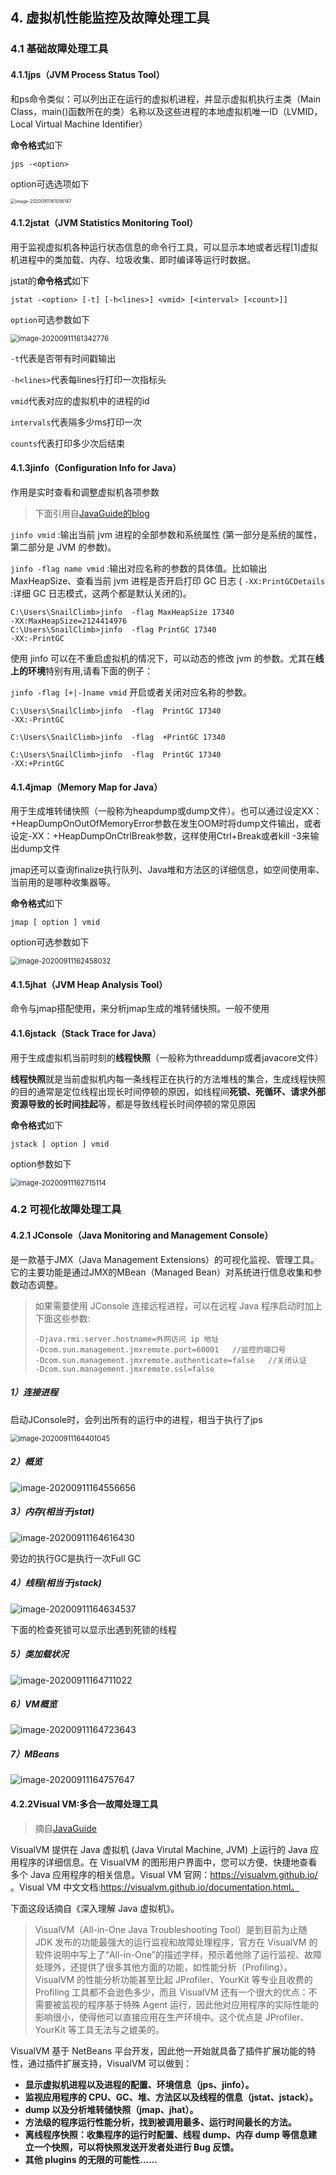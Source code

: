 ## 4. 虚拟机性能监控及故障处理工具

### 4.1 基础故障处理工具

#### 4.1.1jps（JVM Process Status Tool）

和ps命令类似：可以列出正在运行的虚拟机进程，并显示虚拟机执行主类（Main Class，main()函数所在的类）名称以及这些进程的本地虚拟机唯一ID（LVMID，Local Virtual Machine Identifier）

**命令格式**如下

```shell
jps -<option>
```

option可选选项如下

<img src="imgs/image-20200911161056147.png" alt="image-20200911161056147" style="zoom:50%;" />

#### 4.1.2jstat（JVM Statistics Monitoring Tool）

用于监视虚拟机各种运行状态信息的命令行工具，可以显示本地或者远程[1]虚拟机进程中的类加载、内存、垃圾收集、即时编译等运行时数据。

jstat的**命令格式**如下

```shell
jstat -<option> [-t] [-h<lines>] <vmid> [<interval> [<count>]]
```

`option`可选参数如下

<img src="imgs/image-20200911161342776.png" alt="image-20200911161342776" style="zoom:80%;" />

`-t`代表是否带有时间戳输出

`-h<lines>`代表每lines行打印一次指标头

`vmid`代表对应的虚拟机中的进程的id

`intervals`代表隔多少ms打印一次

`counts`代表打印多少次后结束

#### 4.1.3jinfo（Configuration Info for Java）

作用是实时查看和调整虚拟机各项参数

> 下面引用自[JavaGuide的blog]([https://github.com/Snailclimb/JavaGuide/blob/master/docs/java/jvm/JDK%E7%9B%91%E6%8E%A7%E5%92%8C%E6%95%85%E9%9A%9C%E5%A4%84%E7%90%86%E5%B7%A5%E5%85%B7%E6%80%BB%E7%BB%93.md#jstat-%E7%9B%91%E8%A7%86%E8%99%9A%E6%8B%9F%E6%9C%BA%E5%90%84%E7%A7%8D%E8%BF%90%E8%A1%8C%E7%8A%B6%E6%80%81%E4%BF%A1%E6%81%AF](https://github.com/Snailclimb/JavaGuide/blob/master/docs/java/jvm/JDK监控和故障处理工具总结.md#jstat-监视虚拟机各种运行状态信息))

`jinfo vmid` :输出当前 jvm 进程的全部参数和系统属性 (第一部分是系统的属性，第二部分是 JVM 的参数)。

`jinfo -flag name vmid` :输出对应名称的参数的具体值。比如输出 MaxHeapSize、查看当前 jvm 进程是否开启打印 GC 日志 ( `-XX:PrintGCDetails` :详细 GC 日志模式，这两个都是默认关闭的)。

```
C:\Users\SnailClimb>jinfo  -flag MaxHeapSize 17340
-XX:MaxHeapSize=2124414976
C:\Users\SnailClimb>jinfo  -flag PrintGC 17340
-XX:-PrintGC
```

使用 jinfo 可以在不重启虚拟机的情况下，可以动态的修改 jvm 的参数。尤其在**线上的环境**特别有用,请看下面的例子：

`jinfo -flag [+|-]name vmid` 开启或者关闭对应名称的参数。

```
C:\Users\SnailClimb>jinfo  -flag  PrintGC 17340
-XX:-PrintGC

C:\Users\SnailClimb>jinfo  -flag  +PrintGC 17340

C:\Users\SnailClimb>jinfo  -flag  PrintGC 17340
-XX:+PrintGC
```

#### 4.1.4jmap（Memory Map for Java）

用于生成堆转储快照（一般称为heapdump或dump文件）。也可以通过设定XX：+HeapDumpOnOutOfMemoryError参数在发生OOM时将dump文件输出，或者设定-XX：+HeapDumpOnCtrlBreak参数，这样使用Ctrl+Break或者kill -3来输出dump文件

jmap还可以查询finalize执行队列、Java堆和方法区的详细信息，如空间使用率、当前用的是哪种收集器等。

**命令格式**如下

```shell
jmap [ option ] vmid
```

option可选参数如下

<img src="imgs/image-20200911162458032.png" alt="image-20200911162458032" style="zoom:80%;" />

#### 4.1.5jhat（JVM Heap Analysis Tool）

命令与jmap搭配使用，来分析jmap生成的堆转储快照。一般不使用

#### 4.1.6jstack（Stack Trace for Java）

用于生成虚拟机当前时刻的**线程快照**（一般称为threaddump或者javacore文件）

**线程快照**就是当前虚拟机内每一条线程正在执行的方法堆栈的集合，生成线程快照的目的通常是定位线程出现长时间停顿的原因，如线程间**死锁、死循环、请求外部资源导致的长时间挂起**等，都是导致线程长时间停顿的常见原因

**命令格式**如下

```shell
jstack [ option ] vmid
```

option参数如下

<img src="imgs/image-20200911162715114.png" alt="image-20200911162715114" style="zoom:80%;" />

### 4.2 可视化故障处理工具

#### 4.2.1 JConsole（Java Monitoring and Management Console）

是一款基于JMX（Java Management Extensions）的可视化监视、管理工具。它的主要功能是通过JMX的MBean（Managed Bean）对系统进行信息收集和参数动态调整。

>如果需要使用 JConsole 连接远程进程，可以在远程 Java 程序启动时加上下面这些参数:
>
>```shell
>-Djava.rmi.server.hostname=外网访问 ip 地址 
>-Dcom.sun.management.jmxremote.port=60001   //监控的端口号
>-Dcom.sun.management.jmxremote.authenticate=false   //关闭认证
>-Dcom.sun.management.jmxremote.ssl=false
>```

##### 1）连接进程

启动JConsole时，会列出所有的运行中的进程，相当于执行了jps

<img src="imgs/image-20200911164401045.png" alt="image-20200911164401045" style="zoom: 80%;" />

##### 2）概览 

![image-20200911164556656](imgs/image-20200911164556656.png)

##### 3）内存(相当于jstat)

![image-20200911164616430](imgs/image-20200911164616430.png)

旁边的执行GC是执行一次Full GC

##### 4）线程(相当于jstack)

![image-20200911164634537](imgs/image-20200911164634537.png)

下面的检查死锁可以显示出遇到死锁的线程

##### 5）类加载状况

![image-20200911164711022](imgs/image-20200911164711022.png)

##### 6）VM概览

![image-20200911164723643](imgs/image-20200911164723643.png)

##### 7）MBeans

![image-20200911164757647](imgs/image-20200911164757647.png)

#### 4.2.2Visual VM:多合一故障处理工具

> 摘自[JavaGuide]([https://github.com/Snailclimb/JavaGuide/blob/master/docs/java/jvm/JDK%E7%9B%91%E6%8E%A7%E5%92%8C%E6%95%85%E9%9A%9C%E5%A4%84%E7%90%86%E5%B7%A5%E5%85%B7%E6%80%BB%E7%BB%93.md#jstat-%E7%9B%91%E8%A7%86%E8%99%9A%E6%8B%9F%E6%9C%BA%E5%90%84%E7%A7%8D%E8%BF%90%E8%A1%8C%E7%8A%B6%E6%80%81%E4%BF%A1%E6%81%AF](https://github.com/Snailclimb/JavaGuide/blob/master/docs/java/jvm/JDK监控和故障处理工具总结.md#jstat-监视虚拟机各种运行状态信息))

VisualVM 提供在 Java 虚拟机 (Java Virutal Machine, JVM) 上运行的 Java 应用程序的详细信息。在 VisualVM 的图形用户界面中，您可以方便、快捷地查看多个 Java 应用程序的相关信息。Visual VM 官网：https://visualvm.github.io/ 。Visual VM 中文文档:https://visualvm.github.io/documentation.html。

下面这段话摘自《深入理解 Java 虚拟机》。

> VisualVM（All-in-One Java Troubleshooting Tool）是到目前为止随 JDK 发布的功能最强大的运行监视和故障处理程序，官方在 VisualVM 的软件说明中写上了“All-in-One”的描述字样，预示着他除了运行监视、故障处理外，还提供了很多其他方面的功能，如性能分析（Profiling）。VisualVM 的性能分析功能甚至比起 JProfiler、YourKit 等专业且收费的 Profiling 工具都不会逊色多少，而且 VisualVM 还有一个很大的优点：不需要被监视的程序基于特殊 Agent 运行，因此他对应用程序的实际性能的影响很小，使得他可以直接应用在生产环境中。这个优点是 JProfiler、YourKit 等工具无法与之媲美的。

VisualVM 基于 NetBeans 平台开发，因此他一开始就具备了插件扩展功能的特性，通过插件扩展支持，VisualVM 可以做到：

- **显示虚拟机进程以及进程的配置、环境信息（jps、jinfo）。**
- **监视应用程序的 CPU、GC、堆、方法区以及线程的信息（jstat、jstack）。**
- **dump 以及分析堆转储快照（jmap、jhat）。**
- **方法级的程序运行性能分析，找到被调用最多、运行时间最长的方法。**
- **离线程序快照：收集程序的运行时配置、线程 dump、内存 dump 等信息建立一个快照，可以将快照发送开发者处进行 Bug 反馈。**
- **其他 plugins 的无限的可能性......**

